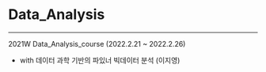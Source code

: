 # Data_Analysis

---
2021W Data_Analysis_course (2022.2.21 ~ 2022.2.26)

- with 데이터 과학 기반의 파있너 빅데이터 분석 (이지영)
